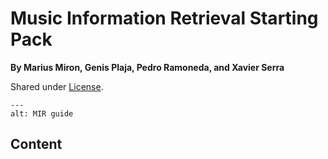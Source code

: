 Music Information Retrieval Starting Pack
====================================================

**By Marius Miron, Genis Plaja, Pedro Ramoneda, and Xavier Serra**

Shared under [License](https://github.com/nkundiushuti/mir-startpack/blob/main/LICENSE).

```{image} images/mtg_logo.png
---
alt: MIR guide
```


## Content
